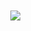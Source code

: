 <h1 align="center">
  <img src="https://readme-typing-svg.herokuapp.com?font=Fira+Code&weight=600&size=28&duration=3000&pause=1000&color=00F7FF&center=true&vCenter=true&width=435&lines=+ᴧᴅᴠᴧɴᴄᴇᴅ+ᴛᴇʟᴇɢʀᴧᴍ+ᴠᴄ+ʙᴏᴛ;+ᴡɪᴛʜ+ᴍᴜsɪᴄ+ᴀɴᴅ+ɢʀᴏᴜᴘ+ᴍᴧɴᴧɢᴇᴍᴇɴᴛ+ᴄᴏɴᴛʀᴏʟ+sʏsᴛᴇᴍ" />
